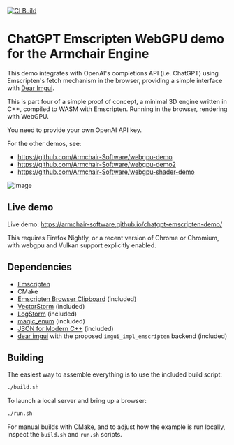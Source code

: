 [![CI Build](https://github.com/Armchair-Software/chatgpt-emscripten-demo/actions/workflows/ci-build.yml/badge.svg)](https://github.com/Armchair-Software/chatgpt-emscripten-demo/actions)

# ChatGPT Emscripten WebGPU demo for the Armchair Engine

This demo integrates with OpenAI's completions API (i.e. ChatGPT) using Emscripten's fetch mechanism in the browser, providing a simple interface with [Dear Imgui](https://github.com/ocornut/imgui).

This is part four of a simple proof of concept, a minimal 3D engine written in C++, compiled to WASM with Emscripten.  Running in the browser, rendering with WebGPU.

You need to provide your own OpenAI API key.

For the other demos, see:
- https://github.com/Armchair-Software/webgpu-demo
- https://github.com/Armchair-Software/webgpu-demo2
- https://github.com/Armchair-Software/webgpu-shader-demo

![image](https://github.com/user-attachments/assets/b037d8d2-e113-4be5-8553-f00be51ed1ad)

## Live demo
Live demo: https://armchair-software.github.io/chatgpt-emscripten-demo/

This requires Firefox Nightly, or a recent version of Chrome or Chromium, with webgpu and Vulkan support explicitly enabled.

## Dependencies
- [Emscripten](https://emscripten.org/)
- CMake
- [Emscripten Browser Clipboard](https://github.com/Armchair-Software/emscripten-browser-clipboard) (included)
- [VectorStorm](https://github.com/Armchair-Software/vectorstorm) (included)
- [LogStorm](https://github.com/VoxelStorm-Ltd/logstorm) (included)
- [magic_enum](https://github.com/Neargye/magic_enum) (included)
- [JSON for Modern C++](https://github.com/nlohmann/json) (included)
- [dear imgui](https://github.com/ocornut/imgui) with the proposed `imgui_impl_emscripten` backend (included)

## Building
The easiest way to assemble everything is to use the included build script:
```sh
./build.sh
```

To launch a local server and bring up a browser:
```sh
./run.sh
```

For manual builds with CMake, and to adjust how the example is run locally, inspect the `build.sh` and `run.sh` scripts.
